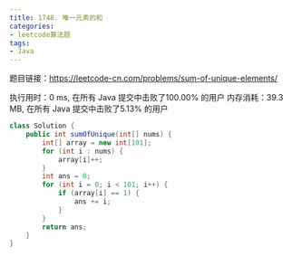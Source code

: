 ```yaml
---
title: 1748. 唯一元素的和
categories:
- leetcode算法题
tags:
- Java
---
```


题目链接：https://leetcode-cn.com/problems/sum-of-unique-elements/

执行用时：0 ms, 在所有 Java 提交中击败了100.00% 的用户
内存消耗：39.3 MB, 在所有 Java 提交中击败了5.13% 的用户

``` java
class Solution {
    public int sumOfUnique(int[] nums) {
        int[] array = new int[101];
        for (int i : nums) {
            array[i]++;
        }
        int ans = 0;
        for (int i = 0; i < 101; i++) {
            if (array[i] == 1) {
                ans += i;
            }
        }
        return ans;
    }
}
```